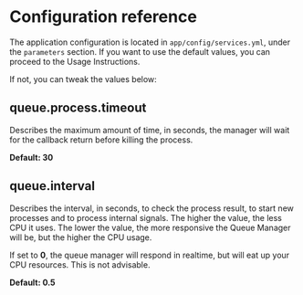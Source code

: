 Configuration reference
=======================

The application configuration is located in `app/config/services.yml`, under the `parameters` section.
If you want to use the default values, you can proceed to the Usage Instructions.
 
If not, you can tweak the values below:

queue.process.timeout
---------------------

Describes the maximum amount of time, in seconds, the manager will wait for the callback return before killing the 
process. 

**Default: 30**

queue.interval
--------------

Describes the interval, in seconds, to check the process result, to start new processes and to process internal signals. 
The higher the value, the less CPU it uses. The lower the value, the more responsive the Queue Manager will be, but the
higher the CPU usage.

If set to **0**, the queue manager will respond in realtime, but will eat up your CPU resources. This is not advisable.

**Default: 0.5**